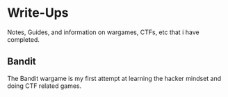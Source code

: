 # Write-Ups
Notes, Guides, and information on wargames, CTFs, etc that i have completed.

## Bandit
The Bandit wargame is my first attempt at learning the hacker mindset and doing CTF related games.
